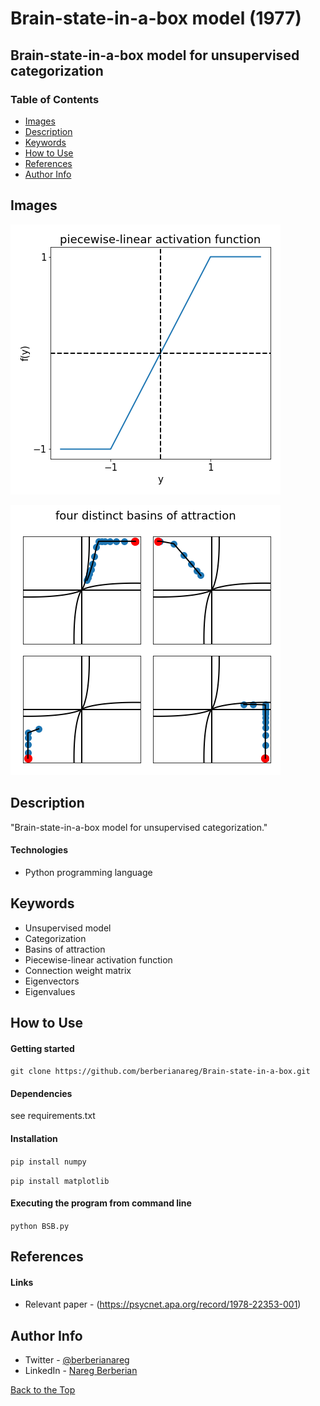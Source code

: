 # Brain-state-in-a-box model (1977)

## Brain-state-in-a-box model for unsupervised categorization

### Table of Contents

- [Images](#images)
- [Description](#description)
- [Keywords](#keywords)
- [How to Use](#how-to-use)
- [References](#references)
- [Author Info](#author-info)

## Images

![](images/figure_1.png)

![](images/figure_2.png)

## Description

"Brain-state-in-a-box model for unsupervised categorization."

#### Technologies

- Python programming language

## Keywords

 - Unsupervised model
 - Categorization
 - Basins of attraction
 - Piecewise-linear activation function
 - Connection weight matrix
 - Eigenvectors
 - Eigenvalues

## How to Use

#### Getting started

`git clone https://github.com/berberianareg/Brain-state-in-a-box.git`

#### Dependencies

see requirements.txt

#### Installation

`pip install numpy`

`pip install matplotlib`

#### Executing the program from command line

`python BSB.py`

## References

#### Links

- Relevant paper - (https://psycnet.apa.org/record/1978-22353-001)

## Author Info

- Twitter - [@berberianareg](https://twitter.com/BerberianNareg)
- LinkedIn - [Nareg Berberian](https://www.linkedin.com/in/nareg-berberian-phd-ab6759b9/)

[Back to the Top](#brain-state-in-a-box-model-1977)

